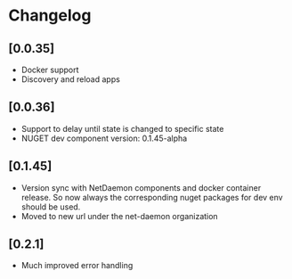 # Changelog

## [0.0.35]

- Docker support
- Discovery and reload apps

## [0.0.36]

- Support to delay until state is changed to specific state
- NUGET dev component version: 0.1.45-alpha

## [0.1.45]

- Version sync with NetDaemon components and docker container release. So now always the corresponding nuget packages for dev env should be used.
- Moved to new url under the net-daemon organization

## [0.2.1]

- Much improved error handling
